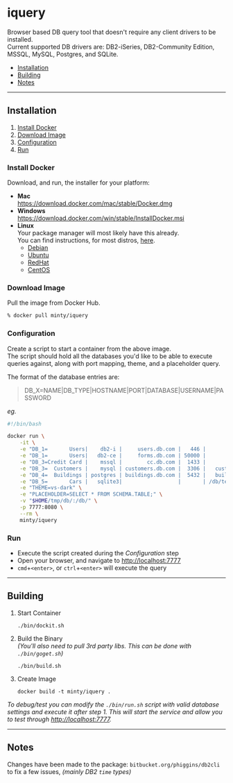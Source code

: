 # iquery

Browser based DB query tool that doesn't require any client drivers to be installed.  
Current supported DB drivers are: DB2-iSeries, DB2-Community Edition, MSSQL, MySQL, Postgres, and SQLite.

 - [Installation](#installation)
 - [Building](#building)
 - [Notes](#notes)

---

## Installation

 1. [Install Docker](#install-docker)
 2. [Download Image](#download-image)
 3. [Configuration](#configuration)
 4. [Run](#run)


### Install Docker

Download, and run, the installer for your platform:
 - **Mac**  
   https://download.docker.com/mac/stable/Docker.dmg
 - **Windows**  
   https://download.docker.com/win/stable/InstallDocker.msi
 - **Linux**  
   Your package manager will most likely have this already.  
   You can find instructions, for most distros, [here](https://docs.docker.com/engine/installation/linux/).  
    - [Debian](https://docs.docker.com/engine/installation/linux/debian/)
    - [Ubuntu](https://docs.docker.com/engine/installation/linux/ubuntu/)
    - [RedHat](https://docs.docker.com/engine/installation/linux/rhel/)
    - [CentOS](https://docs.docker.com/engine/installation/linux/centos/)


### Download Image

Pull the image from Docker Hub.
```bash
% docker pull minty/iquery
```


### Configuration
Create a script to start a container from the above image.  
The script should hold all the databases you'd like to be able to execute queries against, along with port mapping, theme, and a placeholder query.  
  
The format of the database entries are:
 > DB_X=NAME|DB_TYPE|HOSTNAME|PORT|DATABASE|USERNAME|PASSWORD


_eg._
```bash
#!/bin/bash

docker run \
	-it \
	-e "DB_1=       Users|    db2-i |     users.db.com |   446 |       users | maverick homolka |L0v{s@pplE" \
	-e "DB_1=       Users|   db2-ce |     forms.db.com | 50000 |       forms | maverick homolka |L0v{s@pplE" \
	-e "DB_3=Credit Card |    mssql |        cc.db.com |  1433 |          cc | maverick homolka |L0v{s@pplE" \
	-e "DB_3=  Customers |    mysql | customers.db.com |  3306 |   customers | maverick homolka |L0v{s@pplE" \
	-e "DB_4=  Buildings | postgres | buildings.db.com |  5432 |   buildings | maverick homolka |L0v{s@pplE" \
	-e "DB_5=       Cars |   sqlite3|                  |       | /db/test.db |                  |" \
	-e "THEME=vs-dark" \
	-e "PLACEHOLDER=SELECT * FROM SCHEMA.TABLE;" \
	-v "$HOME/tmp/db/:/db/" \
	-p 7777:8080 \
	--rm \
	minty/iquery
```


### Run

 - Execute the script created during the _Configuration_ step
 - Open your browser, and navigate to [http://localhost:7777](http://localhost:7777)
 - `cmd`+`<enter>`, or `ctrl`+`<enter>` will execute the query

---

## Building

 1. Start Container  
    ```
    ./bin/dockit.sh
    ```
 2. Build the Binary  
    _(You'll also need to pull 3rd party libs. This can be done with ```./bin/goget.sh```)_  
    ```
    ./bin/build.sh
    ```
 3. Create Image  
    ```
    docker build -t minty/iquery .
    ```

_To debug/test you can modify the `./bin/run.sh` script with valid database settings
and execute it after step 1. This will start the service and allow you to test through [http://localhost:7777](http://localhost:7777)._

---

## Notes
Changes have been made to the package: `bitbucket.org/phiggins/db2cli` to fix a few issues, _(mainly DB2 `time` types)_  
